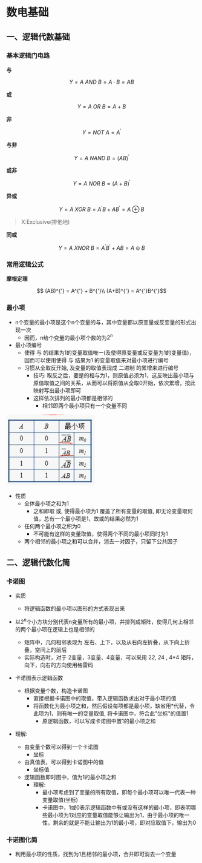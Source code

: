 # 数电基础

## 一、逻辑代数基础

### 基本逻辑门电路

**与**

$$Y = A\ AND\ B = A·B = AB$$

**或**

$$Y = A\ OR\ B = A+B$$

**非**

$$Y = NOT\ A = A^{'}$$

**与非**

$$Y = A\ NAND\ B = (AB)^{'}$$

**或非**

$$Y = A\ NOR\ B = (A+B)^{'}$$

**异或**

$$Y = A\ XOR\ B = A^{'}B + AB^{'} = A\oplus B$$
>X:Exclusive(排他地)

**同或**

$$Y = A\ XNOR\ B = A^{'}B^{'} + AB = A\odot B$$

### 常用逻辑公式

**摩根定理**

$$ (AB)^{'} = A^{'} + B^{'}\\ (A+B)^{'} = A^{'}B^{'}$$


### 最小项

- n个变量的最小项是这个n个变量的与，其中变量都以原变量或反变量的形式出现一次
  - 因而，n给个变量的最小项个数的为$2^{n}$
- 最小项编号
  - 使得 与 的结果为1的变量取值唯一(及使得原变量或反变量为1的变量值)，因而可以使用使得 与 结果为1 的变量取值来对最小项进行编号
  - 习惯从全取反开始, 及变量的取值表现成 二进制 的累增来进行编号
    - 技巧: 取反之后，要是的相与为1，则原值必须为1，这反映出最小项与原值取值之间的关系，从而可以将原值从全取0开始，依次累增，按此映射写出最小项即可
    - 这样依次排列的最小项都是相邻的
      - 相邻即两个最小项只有一个变量不同

![最小项及编号](./img/2022-03-05-19-33-06.png)

- 性质
  - 全体最小项之和为1
    - 之和即取 或, 使得最小项为1 覆盖了所有变量的取值, 即无论变量取何值，总有一个最小项是1，故或的结果必然为1
  - 任何两个最小项之积为0
    - 不可能有这样的变量取值，使得两个不同的最小项同时为1
  - 两个相邻的最小项之和可以合并，消去一对因子，只留下公共因子

## 二、逻辑代数化简


### 卡诺图

- 实质
  - 将逻辑函数的最小项以图形的方式表现出来
- 以$2^{n}$个小方块分别代表n变量所有的最小项，并排列成矩阵，使得几何上相邻的两个最小项在逻辑上也是相邻的
  - 矩阵中，几何相邻表现为 左右、上下，以及从右向左折叠，从下向上折叠，空间上的前后
  - 实际构造时，对于 2变量，3变量、4变量，可以采用 2*2, 2*4 , 4*4 矩阵，向下，向右的方向使用格雷码

- 卡诺图表示逻辑函数
  - 根据变量个数，构造卡诺图
    - 直接根据卡诺图中的取值，带入逻辑函数求出对于最小项的值
    - 将函数化为最小项之和，然后假设每项都是最小项，缺省用*代替，令此项为1，则有唯一的变量取值, 将卡诺图中，符合此"坐标"的值置1
      - 原逻辑函数，可以写成卡诺图中置1的最小项之和

- 理解:
  - 由变量个数可以得到一个卡诺图
    - 坐标
  - 由真值表，可以得到卡诺图中的值
    - 坐标值
  - 逻辑函数即时图中，值为1的最小项之和
    - 理解:
      - 最小项考虑到了变量的所有取值，即每个最小项可以唯一代表一种变量取值(坐标)
      - 卡诺图中，1或0表示逻辑函数中有或没有这样的最小项，即表明哪些最小项为1对应的变量取值能够让输出为1，由于最小项的唯一性，剩余的就是不能让输出为1的最小项，即对应取值下，输出为0
### 卡诺图化简

- 利用最小项的性质，找到为1且相邻的最小项，合并即可消去一个变量




